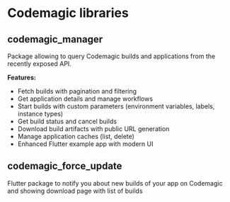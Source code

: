 # Codemagic libraries

## codemagic_manager

Package allowing to query Codemagic builds and applications from the recently exposed API.

**Features:**
- Fetch builds with pagination and filtering
- Get application details and manage workflows
- Start builds with custom parameters (environment variables, labels, instance types)
- Get build status and cancel builds
- Download build artifacts with public URL generation
- Manage application caches (list, delete)
- Enhanced Flutter example app with modern UI

## codemagic_force_update

Flutter package to notify you about new builds of your app on Codemagic and showing download page with list of builds